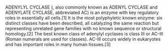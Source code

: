 ADENYLYL CYCLASE (, also commonly known as ADENYL CYCLASE and ADENYLATE CYCLASE, abbreviated AC) is an enzyme with key regulatory roles in essentially all cells.[1] It is the most polyphyletic known enzyme: six distinct classes have been described, all catalyzing the same reaction but representing unrelated gene families with no known sequence or structural homology.[2] The best known class of adenylyl cyclases is class III or AC-III (Roman numerals are used for classes). AC-III occurs widely in eukaryotes and has important roles in many human tissues.[3]
